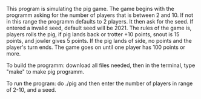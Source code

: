 This program is simulating the pig game. The game begins with the programm asking for the number of players that is between 2 and 10. If not in this range the programm defaults to 2 players. It then ask for the seed. If entered a invalid seed, default seed will be 2021. The rules of the game is, players rolls the pig, if pig lands back or trotter +10 points, snout is 15 points, and jowler gives 5 points. If the pig lands of side, no points and the player's turn ends. The game goes on until one player has 100 points or more. 

To build the programm:
download all files needed, then in the terminal, type "make" to make pig programm.

To run the program:
do ./pig and then enter the number of players in range of 2-10, and a seed.  
